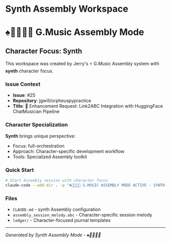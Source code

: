 # Synth Assembly Workspace
# ♠️🌿🎸🤖🧵 G.Music Assembly Mode

## Character Focus: Synth

This workspace was created by Jerry's ⚡ G.Music Assembly system with **synth** character focus.

### Issue Context
- **Issue**: #25
- **Repository**: jgwill/orpheuspypractice  
- **Title**: 🎵 Enhancement Request: Link2ABC Integration with HuggingFace ChatMusician Pipeline

### Character Specialization
**Synth** brings unique perspective:
- Focus: full-orchestration
- Approach: Character-specific development workflow
- Tools: Specialized Assembly toolkit

### Quick Start
```bash
# Start Assembly session with character focus
claude-code --add-dir . -p "♠️🌿🎸🤖🧵 G.MUSIC ASSEMBLY MODE ACTIVE - SYNTH FOCUS"
```

### Files
- `CLAUDE.md` - synth Assembly configuration
- `assembly_session_melody.abc` - Character-specific session melody
- `ledger/` - Character-focused journal templates

---
*Generated by Synth Assembly Mode - ♠️🌿🎸🤖🧵*
